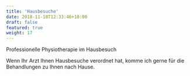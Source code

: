 ```yaml
---
title: 'Hausbesuche'
date: 2018-11-18T12:33:46+10:00
draft: false
featured: true
weight: 17
---
```

Professionelle Physiotherapie im Hausbesuch

Wenn Ihr Arzt Ihnen Hausbesuche verordnet hat, komme ich gerne für die Behandlungen zu Ihnen nach Hause.